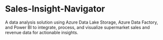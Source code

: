 # Sales-Insight-Navigator
A data analysis solution using Azure Data Lake Storage, Azure Data Factory, and Power BI to integrate, process, and visualize supermarket sales and revenue data for actionable insights.
